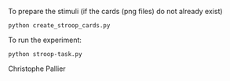 To prepare the stimuli (if the cards (png files) do not already exist)

    python create_stroop_cards.py
    
To run the experiment:

    python stroop-task.py

Christophe Pallier
